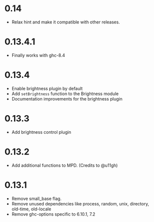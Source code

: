 # 0.14

* Relax hint and make it compatible with other releases.

# 0.13.4.1

* Finally works with ghc-8.4

# 0.13.4

* Enable brightness plugin by default
* Add `setBrightness` function to the Brightness module
* Documentation improvements for the brightness plugin

# 0.13.3

* Add brightness control plugin

# 0.13.2

* Add additional functions to MPD. (Credits to @u11gh)

# 0.13.1

* Remove small_base flag.
* Remove unused dependencies like process, random, unix, directory, old-time, old-locale
* Remove ghc-options specific to 6.10.1, 7.2

